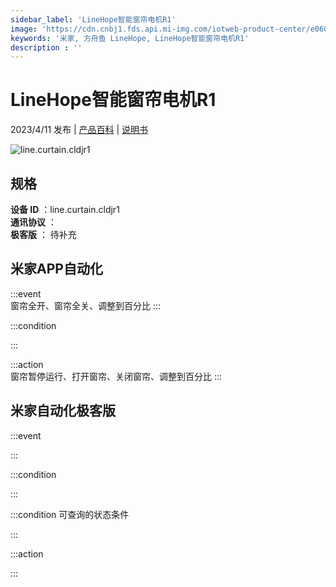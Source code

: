 ```yaml
---
sidebar_label: 'LineHope智能窗帘电机R1'
image: 'https://cdn.cnbj1.fds.api.mi-img.com/iotweb-product-center/e060755406ca60f9fdf2edae11b9c6d6_1673590330313.png?GalaxyAccessKeyId=AKVGLQWBOVIRQ3XLEW&Expires=9223372036854775807&Signature=hkH+vOBwwIuPtes39nG6nRs0tFM='
keywords: '米家, 方舟鱼 LineHope, LineHope智能窗帘电机R1'
description : ''
---
```

# LineHope智能窗帘电机R1

2023/4/11 发布 | [产品百科](https://home.mi.com/webapp/content/baike/product/index.html?model=line.curtain.cldjr1/) | [说明书](https://home.mi.com/views/introduction.html?model=line.curtain.cldjr1&region=cn)

![line.curtain.cldjr1](https://cdn.cnbj1.fds.api.mi-img.com/iotweb-product-center/e060755406ca60f9fdf2edae11b9c6d6_1673590330313.png?GalaxyAccessKeyId=AKVGLQWBOVIRQ3XLEW&Expires=9223372036854775807&Signature=hkH+vOBwwIuPtes39nG6nRs0tFM=)

## 规格  
> 
**设备 ID** ：line.curtain.cldjr1  
**通讯协议** ：  
**极客版**  ： 待补充 


## 米家APP自动化  

:::event  
窗帘全开、窗帘全关、调整到百分比
:::

:::condition  

:::

:::action   
窗帘暂停运行、打开窗帘、关闭窗帘、调整到百分比
:::

## 米家自动化极客版  

:::event  

:::

:::condition  

:::

:::condition 可查询的状态条件  

:::

:::action  

:::

        
